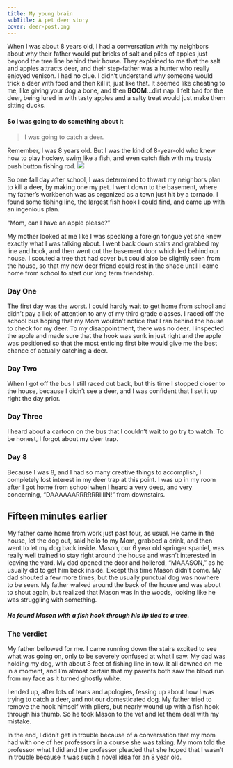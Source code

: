 ```yaml
---
title: My young brain
subTitle: A pet deer story
cover: deer-post.png
---
```


When I was about 8 years old, I had a conversation with my neighbors about why their father would put bricks of salt and piles of apples just beyond the tree line behind their house. They explained to me that the salt and apples attracts deer, and their step-father was a hunter who really enjoyed venison. I had no clue. I didn’t understand why someone would trick a deer with food and then kill it, just like that. It seemed like cheating to me, like giving your dog a bone, and then **BOOM**…dirt nap. I felt bad for the deer, being lured in with tasty apples and a salty treat would just make them sitting ducks.

#### So I was going to do something about it

> I was going to catch a deer.

Remember, I was 8 years old. But I was the kind of 8-year-old who knew how to play hockey, swim like a fish, and even catch fish with my trusty push button fishing rod. ![](E:\Development\dl-com-cms\content\posts\2019-02-09--very-own-deer\kid-fish.png)

So one fall day after school, I was determined to thwart my neighbors plan to kill a deer, by making one my pet. I went down to the basement, where my father’s workbench was as organized as a town just hit by a tornado. I found some fishing line, the largest fish hook I could find, and came up with an ingenious plan.

“Mom, can I have an apple please?”

My mother looked at me like I was speaking a foreign tongue yet she knew exactly what I was talking about. I went back down stairs and grabbed my line and hook, and then went out the basement door which led behind our house. I scouted a tree that had cover but could also be slightly seen from the house, so that my new deer friend could rest in the shade until I came home from school to start our long term friendship.

### Day One

The first day was the worst. I could hardly wait to get home from school and didn’t pay a lick of attention to any of my third grade classes. I raced off the school bus hoping that my Mom wouldn’t notice that I ran behind the house to check for my deer. To my disappointment, there was no deer. I inspected the apple and made sure that the hook was sunk in just right and the apple  was positioned so that the most enticing first bite would give me the best chance of actually catching a deer.

### Day Two

When I got off the bus I still raced out back, but this time I stopped closer to the house, because I didn’t see a deer, and I was confident that I set it up right the day prior.

### Day Three

I heard about a cartoon on the bus that I couldn’t wait to go try to watch. To be honest, I forgot about my deer trap.

### Day 8

Because I was 8, and I had so many creative things to accomplish, I completely lost interest in my deer trap at this point. I was up in my room after I got home from school when I heard a very deep, and very concerning, “DAAAAAARRRRRRIIIIN!” from downstairs.

## Fifteen minutes earlier

My father came home from work just past four, as usual. He came in the house, let the dog out, said hello to my Mom, grabbed a drink, and then went to let my dog back inside. Mason, our 6 year old springer spaniel, was really well trained to stay right around the house and wasn’t interested in leaving the yard. My dad opened the door and hollered, “MAAASON,” as he usually did to get him back inside. Except this time Mason didn’t come. My dad shouted a few more times, but the usually punctual dog was nowhere to be seen. My father walked around the back of the house and was about to shout again, but realized that Mason was in the woods, looking like he was struggling with something.

##### He found Mason with a fish hook through his lip tied to a tree.

### The verdict

My father bellowed for me. I came running down the stairs excited to see what was going on, only to be severely confused at what I saw. My dad was holding my dog, with about 8 feet of fishing line in tow. It all dawned on me in a moment, and I’m almost certain that my parents both saw the blood run from my face as it turned ghostly white. 

I ended up, after lots of tears and apologies, fessing up about how I was trying to catch a deer, and not our domesticated dog. My father tried to remove the hook himself with pliers, but nearly wound up with a fish hook through his thumb. So he took Mason to the vet and let them deal with my mistake.

In the end, I didn’t get in trouble because of a conversation that my mom had with one of her professors in a course she was taking. My mom told the professor what I did and the professor pleaded that she hoped that I wasn’t in trouble because it was such a novel idea for an 8 year old.